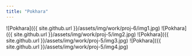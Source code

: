 ```yaml
---
title: "Pokhara"
---
```


![Pokhara]({{ site.github.url }}/assets/img/work/proj-6/img1.jpg)
![Pokhara]({{ site.github.url }}/assets/img/work/proj-5/img2.jpg)
![Pokhara]({{ site.github.url }}/assets/img/work/proj-5/img3.jpg)
![Pokhara]({{ site.github.url }}/assets/img/work/proj-5/img4.jpg)
